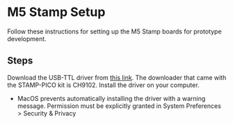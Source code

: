 # M5 Stamp Setup

Follow these instructions for setting up the M5 Stamp boards for prototype development.

## Steps
Download the USB-TTL driver from [this link](https://docs.m5stack.com/en/quick_start/stamp_pico/arduino). 
The downloader that came with the STAMP-PICO kit is CH9102.
Install the driver on your computer.

- MacOS prevents automatically installing the driver with a warning message.
Permission must be explicitly granted in System Preferences > Security & Privacy